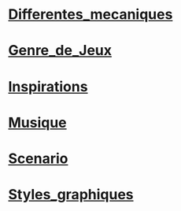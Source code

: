 # [Differentes_mecaniques](Differentes_mecaniques.md)

# [Genre_de_Jeux](Genre_de_Jeux.md)

# [Inspirations](Inspirations.md)

# [Musique](Musique.md)

# [Scenario](Scenario.md)

# [Styles_graphiques](Styles_graphiques.md)